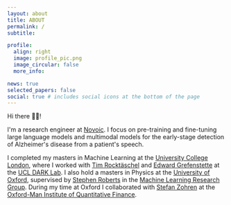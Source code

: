 ```yaml
---
layout: about
title: ABOUT
permalink: /
subtitle:

profile:
  align: right
  image: profile_pic.png
  image_circular: false
  more_info:

news: true
selected_papers: false
social: true # includes social icons at the bottom of the page
---
```


Hi there 👋🏾!

I'm a research engineer at <a href="https://novoic.com/">Novoic</a>. I focus on pre-training and fine-tuning large language models and multimodal models for the early-stage detection of Alzheimer's disease from a patient's speech.

I completed my masters in Machine Learning at the <a href="https://www.ucl.ac.uk/">University College London</a>, where I worked with <a href="https://rockt.github.io/">Tim Rocktäschel</a> and <a href="https://www.egrefen.com/">Edward Grefenstette</a> at the <a href="https://ucldark.com/">UCL DARK Lab</a>. I also hold a masters in Physics at the <a href="https://www.ox.ac.uk/">University of Oxford</a>, supervised by <a href="https://www.robots.ox.ac.uk/~sjrob/">Stephen Roberts</a> in the <a href="https://www.robots.ox.ac.uk/~parg/">Machine Learning Research Group</a>. During my time at Oxford I collaborated with <a href="https://eng.ox.ac.uk/people/stefan-zohren/">Stefan Zohren</a> at the <a href="https://oxford-man.ox.ac.uk/">Oxford-Man Institute of Quantitative Finance</a>.
